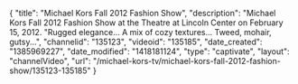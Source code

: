 {
    "title": "Michael Kors Fall 2012 Fashion Show",
    "description": "Michael Kors Fall 2012 Fashion Show at the Theatre at Lincoln Center on February 15, 2012. \"Rugged elegance... A mix of cozy textures... Tweed, mohair, gutsy...",
    "channelid": "135123",
    "videoid": "135185",
    "date_created": "1385969227",
    "date_modified": "1418181124",
    "type": "captivate",
    "layout": "channelVideo",
    "url": "\/michael-kors-tv\/michael-kors-fall-2012-fashion-show\/135123-135185"
}